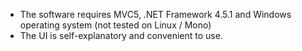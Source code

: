 - The software requires MVC5, .NET Framework 4.5.1 and Windows operating system (not tested on Linux / Mono)
- The UI is self-explanatory and convenient to use.